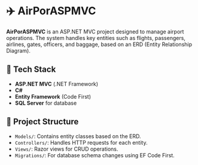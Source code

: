 # ✈️ AirPorASPMVC

**AirPorASPMVC** is an ASP.NET MVC project designed to manage airport operations. The system handles key entities such as flights, passengers, airlines, gates, officers, and baggage, based on an ERD (Entity Relationship Diagram).

## 🧱 Tech Stack

- **ASP.NET MVC** (.NET Framework)
- **C#**
- **Entity Framework** (Code First)
- **SQL Server** for database

## 📁 Project Structure

- `Models/`: Contains entity classes based on the ERD.
- `Controllers/`: Handles HTTP requests for each entity.
- `Views/`: Razor views for CRUD operations.
- `Migrations/`: For database schema changes using EF Code First.

